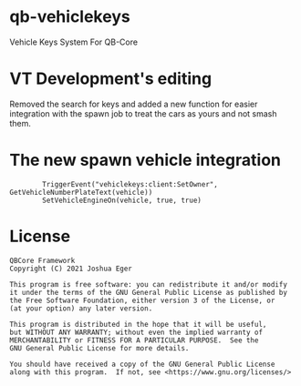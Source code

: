 # qb-vehiclekeys
Vehicle Keys System For QB-Core 

# VT Development's editing
Removed the search for keys and added a new function for easier integration with the spawn job to treat the cars as yours and not smash them.

# The new spawn vehicle integration

```
        TriggerEvent("vehiclekeys:client:SetOwner", GetVehicleNumberPlateText(vehicle))
        SetVehicleEngineOn(vehicle, true, true)
```

# License

    QBCore Framework
    Copyright (C) 2021 Joshua Eger

    This program is free software: you can redistribute it and/or modify
    it under the terms of the GNU General Public License as published by
    the Free Software Foundation, either version 3 of the License, or
    (at your option) any later version.

    This program is distributed in the hope that it will be useful,
    but WITHOUT ANY WARRANTY; without even the implied warranty of
    MERCHANTABILITY or FITNESS FOR A PARTICULAR PURPOSE.  See the
    GNU General Public License for more details.

    You should have received a copy of the GNU General Public License
    along with this program.  If not, see <https://www.gnu.org/licenses/>

